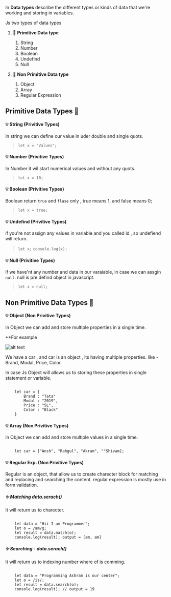 In **Data types** describe the different types or kinds of data that we're working and storing in variables.

Js two types of data types

1. 🚥 **Primitive Data type**
    1. String
    2. Number
    3. Boolean
    4. Undefind
    5. Null  

2. 🚥 **Non Primitive Data type**
    1. Object
    2. Array
    3. Regular Expression
  

## Primitive Data Types 🎯

#### 💡 String (Privitive Types)
 
In string we can define our value in uder double and single quots.

> <code>let x = "Values";</code>

#### 💡 Number (Privitive Types)
 
In Number it wil start numerical values and without any quots.

> <code>let x = 10;</code>

#### 💡 Boolean (Privitive Types)
 
Boolean return <code>true</code> and <code>flase</code> only , true means 1, and false means 0;

> <code>let x = true;</code>

#### 💡 Undefind (Privitive Types)
 
if you're not assign any values in variable and you called id , so undefiend will return.

> <code>let x;</code>
> <code>console.log(x);</code>

#### 💡 Null (Privitive Types)
 
if we have'nt any number and data in our varaiable, in case we can assgin <code>null</code>. null is pre defind object in javascript.

> <code>let x = null;</code>


## Non Primitive Data Types 🎯


#### 💡 Object (Non Privitive Types)
 
in Object we can add and store multiple properties in a single time.

**For example

![alt text](https://img.icons8.com/emoji/2x/oncoming-automobile.png)

We have a car , and car is an object , its having multiple properties. like - 
Brand, Modal, Price, Color.

In case Js Object will allows us to storing these properties in single statement or variable.

<code>
    let car = {
        Brand : "Tata"
        Modal : "2019",
        Price : "5L",
        Color : "Black"
    }
</code>


#### 💡 Array (Non Privitive Types)
 
in Object we can add and store multiple values in a single time.

<code>
    let car = ["Ansh", "Rahgul", "Akram", ""Shivam];
</code>


#### 💡 Regular Exp. (Non Privitive Types)
 
Regular is an object, that allow us to create charecter block for matching and replacing and searching the content.
regular expression is mostly use in form validation.


##### ✨ Matching data.serach()
It will return us to charecter.

<code>
    let data = "Hii I am Programmer";
    let o = /am/g; 
    let result = data.match(o);
    console.log(result); output = [am, am]
</code>

##### ✨ Searching -  data.serach()
It will return us to indexing number where of is comming.

<code>
    let data = "Programming Ashram is our center";
    let o = /is/; 
    let result = data.search(o);
    console.log(result); // output = 19
</code>


